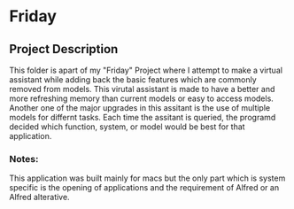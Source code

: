 # Friday
## Project Description
This folder is apart of my "Friday" Project where I attempt to make a virtual assistant while adding back the basic features which are commonly removed from models. This virutal assistant is made to have a better and more refreshing memory than current models or easy to access models. Another one of the major upgrades in this assitant is the use of multiple models for differnt tasks. Each time the assitant is queried, the programd decided which function, system, or model would be best for that application.
### Notes:
This application was built mainly for macs but the only part which is system specific is the opening of applications and the requirement of Alfred or an Alfred alterative. 

